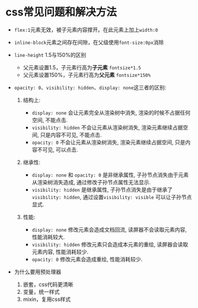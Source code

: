 # css常见问题和解决方法

- `flex:1`元素无效，被子元素内容撑开。在此元素上加上`width:0`
- `inline-block`元素之间存在间隙，在父级使用`font-size:0px`消除
- `line-height` 1.5与150%的区别
	- 父元素设置1.5，子元素行高为**子元素** `fontsize*1.5`
	- 父元素设置150%，子元素行高为**父元素** `fontsize*150%`

- `opacity: 0`、`visibility: hidden`、`display: none`这三者的区别:

	1. 结构上:
		- `display: none` 会让元素完全从渲染树中消失, 渲染的时候不占据任何空间, 不能点击.
		- `visibility: hidden` 不会让元素从渲染树消失, 渲染元素继续占据空间, 只是内容不可见, 不能点击.
		- `opacity: 0` 不会让元素从渲染树消失, 渲染元素继续占据空间, 只是内容不可见, 可以点击.

	2. 继承性:
		- `display: none` 和 `opacity: 0` 是非继承属性, 子孙节点消失由于元素从渲染树消失造成, 通过修改子孙节点属性无法显示.
		- `visibility: hidden` 是继承属性, 子孙节点消失是由于继承了 `visibility: hidden`, 通过设置`visibility: visible` 可以让子孙节点显式.

	3. 性能:
		- `display: none` 修改元素会造成文档回流, 读屏器不会读取元素内容, 性能消耗较大.
		- `visibility: hidden` 修改元素只会造成本元素的重绘, 读屏器会读取元素内容, 性能消耗较少.
		- `opacity: 0` 修改元素会造成重绘, 性能消耗较少.

- 为什么要用预处理器
  1. 嵌套，css代码更清晰
  2. 变量，统一样式
  3. mixin，复用css样式
